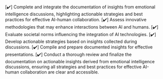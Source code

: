 [✔️] Complete and integrate the documentation of insights from emotional intelligence discussions, highlighting actionable strategies and best practices for effective AI-human collaboration.
[✔️] Assess innovative methodologies that may enhance interactions between AI and humans.
[✔️] Evaluate societal norms influencing the integration of AI technologies.
[✔️] Develop actionable strategies based on insights collected during discussions.
[✔️] Compile and prepare documented insights for effective presentations.
[✔️] Conduct a thorough review and finalize the documentation on actionable insights derived from emotional intelligence discussions, ensuring all strategies and best practices for effective AI-human collaboration are clear and accessible.